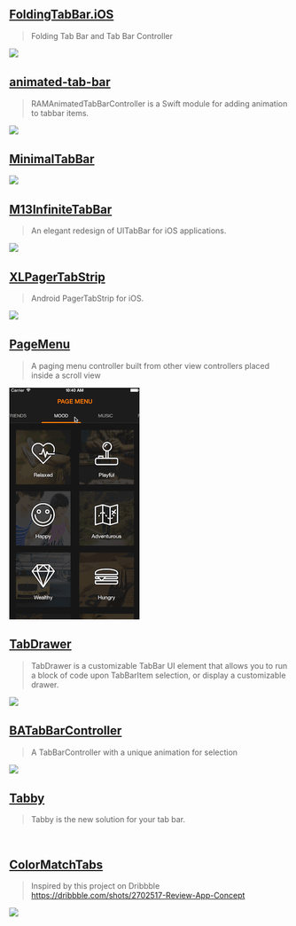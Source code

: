 [FoldingTabBar.iOS](https://github.com/Yalantis/FoldingTabBar.iOS)
--
> Folding Tab Bar and Tab Bar Controller

![](https://camo.githubusercontent.com/e09bb8fc50adba318c9f22174d1751c566f69530/68747470733a2f2f6431337961637572716a676172612e636c6f756466726f6e742e6e65742f75736572732f3439353739322f73637265656e73686f74732f323030333337362f7461625f6261725f616e696d6174696f6e5f66696e2d30322e676966)

[animated-tab-bar](https://github.com/Ramotion/animated-tab-bar)
--
> RAMAnimatedTabBarController is a Swift module for adding animation to tabbar items.

![](https://github.com/Ramotion/animated-tab-bar/raw/master/Screenshots/tab-bar-icons-iphone-ramotion-animation-interface-design.gif)

[MinimalTabBar](https://github.com/jamesdunay/MinimalTabBar)
--
> 

![](https://camo.githubusercontent.com/84593bcf2fd6ecfc4858935b7c64dd94a13c8afe/687474703a2f2f692e696d6775722e636f6d2f6f66376a76326a2e676966)

[M13InfiniteTabBar](https://github.com/Marxon13/M13InfiniteTabBar)
--
> An elegant redesign of UITabBar for iOS applications.

![](https://camo.githubusercontent.com/bcbc122539033dc7e729028bde30688ac7303c08/68747470733a2f2f7261772e6769746875622e636f6d2f4d6172786f6e31332f4d3133496e66696e6974655461624261722f6d61737465722f526561646d655265736f75726365732f546170546f4368616e67652e676966)

[XLPagerTabStrip](https://github.com/xmartlabs/XLPagerTabStrip)
--
> Android PagerTabStrip for iOS.

![](https://github.com/xmartlabs/XLPagerTabStrip/raw/master/Example/barButton.gif)

[PageMenu](https://github.com/HighBay/PageMenu)
--
> A paging menu controller built from other view controllers placed inside a scroll view

![](https://raw.githubusercontent.com/uacaps/ResourceRepo/master/PageMenu/PageMenuDemo.gif)

[TabDrawer](https://github.com/winslowdibona/TabDrawer)
--
> TabDrawer is a customizable TabBar UI element that allows you to run a block of code upon TabBarItem selection, or display a customizable drawer.

![](https://github.com/winslowdibona/TabDrawer/raw/master/OptionsExample.gif)

[BATabBarController](https://github.com/antiguab/BATabBarController)
--
> A TabBarController with a unique animation for selection

![](https://raw.githubusercontent.com/antiguab/BATabBarController/master/readmeAssets/gif2.gif)

[Tabby](https://github.com/hyperoslo/Tabby)
--
> Tabby is the new solution for your tab bar.

![]()

[ColorMatchTabs](https://github.com/Yalantis/ColorMatchTabs)
--
> Inspired by this project on Dribbble https://dribbble.com/shots/2702517-Review-App-Concept

![](https://github.com/Yalantis/ColorMatchTabs/raw/master/Resources/preview.gif)
